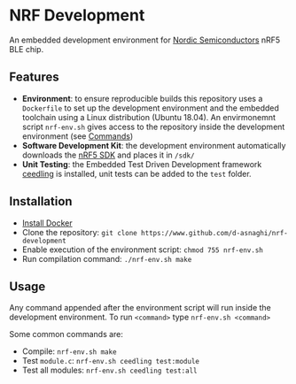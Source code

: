 # NRF Development

An embedded development environment for [Nordic Semiconductors](https://www.nordicsemi.com) nRF5 BLE chip.

## Features

- **Environment**: to ensure reproducible builds this repository uses a `Dockerfile` to set up the development environment and the embedded toolchain using a Linux distribution (Ubuntu 18.04). An envirmonemnt script `nrf-env.sh` gives access to the repository inside the development environment (see [Commands](#Commands))
- **Software Development Kit**: the development environment automatically downloads the [nRF5 SDK](https://www.nordicsemi.com/Software-and-tools/Software/nRF5-SDK) and places it in `/sdk/`
- **Unit Testing**: the Embedded Test Driven Development framework [ceedling](http://www.throwtheswitch.org/ceedling) is installed, unit tests can be added to the `test` folder.  


## Installation

- [Install Docker](https://docs.docker.com/get-started/#install-docker-desktop)
- Clone the repository: `git clone https://www.github.com/d-asnaghi/nrf-development`
- Enable execution of the environment script: `chmod 755 nrf-env.sh` 
- Run compilation command: `./nrf-env.sh make` 

## Usage

Any command appended after the environment script will run inside the development environment. To run `<command>` type `nrf-env.sh <command>`

Some common commands are:

- Compile: `nrf-env.sh make`
- Test `module.c`: `nrf-env.sh ceedling test:module`
- Test all modules: `nrf-env.sh ceedling test:all`

